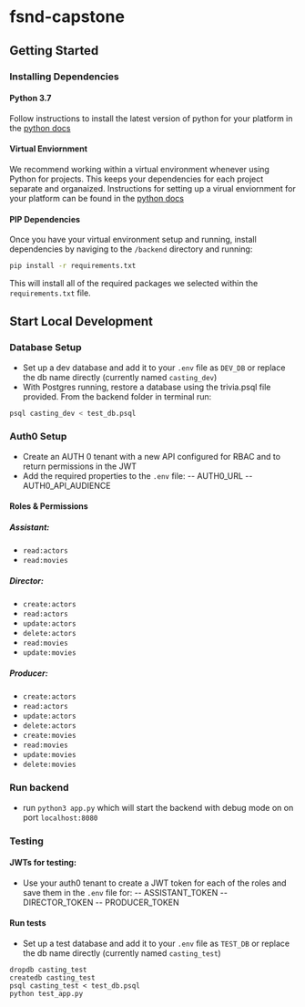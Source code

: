 # fsnd-capstone

## Getting Started

### Installing Dependencies

#### Python 3.7

Follow instructions to install the latest version of python for your platform in the [python docs](https://docs.python.org/3/using/unix.html#getting-and-installing-the-latest-version-of-python)

#### Virtual Enviornment

We recommend working within a virtual environment whenever using Python for projects. This keeps your dependencies for each project separate and organaized. Instructions for setting up a virual enviornment for your platform can be found in the [python docs](https://packaging.python.org/guides/installing-using-pip-and-virtual-environments/)

#### PIP Dependencies

Once you have your virtual environment setup and running, install dependencies by naviging to the `/backend` directory and running:

```bash
pip install -r requirements.txt
```

This will install all of the required packages we selected within the `requirements.txt` file.

## Start Local Development
### Database Setup
- Set up a dev database and add it to your `.env` file as `DEV_DB` or replace the db name directly (currently named `casting_dev`)
- With Postgres running, restore a database using the trivia.psql file provided. From the backend folder in terminal run:

```bash
psql casting_dev < test_db.psql
```
### Auth0 Setup
- Create an AUTH 0 tenant with a new API configured for RBAC and to return permissions in the JWT
- Add the required properties to the `.env` file:
-- AUTH0_URL
-- AUTH0_API_AUDIENCE
#### Roles & Permissions
##### Assistant:
- `read:actors`
- `read:movies`
##### Director:
- `create:actors`
- `read:actors`
- `update:actors`
- `delete:actors`
- `read:movies`
- `update:movies`
##### Producer:
- `create:actors`
- `read:actors`
- `update:actors`
- `delete:actors`
- `create:movies`
- `read:movies`
- `update:movies`
- `delete:movies`
### Run backend
- run `python3 app.py` which will start the backend with debug mode on on port `localhost:8080`
### Testing
#### JWTs for testing:
- Use your auth0 tenant to create a JWT token for each of the roles and save them in the `.env` file for:
-- ASSISTANT_TOKEN
-- DIRECTOR_TOKEN
-- PRODUCER_TOKEN
#### Run tests
- Set up a test database and add it to your `.env` file as `TEST_DB` or replace the db name directly (currently named `casting_test`)

```
dropdb casting_test
createdb casting_test
psql casting_test < test_db.psql
python test_app.py
```
